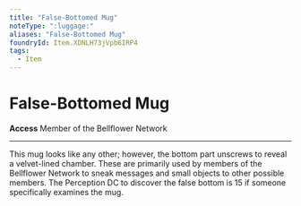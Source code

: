 ```yaml
---
title: "False-Bottomed Mug"
noteType: ":luggage:"
aliases: "False-Bottomed Mug"
foundryId: Item.XDNLH73jVpb6IRP4
tags:
  - Item
---
```


# False-Bottomed Mug

**Access** Member of the Bellflower Network

* * *

This mug looks like any other; however, the bottom part unscrews to reveal a velvet-lined chamber. These are primarily used by members of the Bellflower Network to sneak messages and small objects to other possible members. The Perception DC to discover the false bottom is 15 if someone specifically examines the mug.
